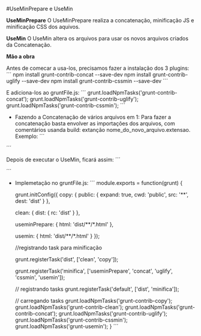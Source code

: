 #UseMinPrepare e UseMin

**UseMinPrepare**
O UseMinPrepare realiza a concatenação, minificação JS e minificação CSS dos aquivos.


**UseMin**
O UseMin altera os arquivos para usar os novos arquivos criados da Concatenação.


**Mão a obra**

Antes de comecar a usa-los, precisamos fazer a instalação dos 3 plugins:
´´´
npm install grunt-contrib-concat --save-dev
npm install grunt-contrib-uglify --save-dev
npm install grunt-contrib-cssmin --save-dev
´´´

E adiciona-los ao gruntFile.js: 
´´´
grunt.loadNpmTasks('grunt-contrib-concat');
grunt.loadNpmTasks('grunt-contrib-uglify');
grunt.loadNpmTasks('grunt-contrib-cssmin');
´´´

* Fazendo a Concatenação de vários arquivos em 1:
Para fazer a concatenação basta envolver as importações dos arquivos, com comentários usanda build: extanção nome_do_novo_arquivo.extensao. Exemplo:
´´´
<!-- build:css css/index.min.css -->
<link rel="stylesheet" href="css/base.css">
<link rel="stylesheet" href="css/index.css">
<!-- endbuild -->

<!-- build:js js/index.min.js -->
<script src="js/index.js"></script>
<!-- endbuild -->

´´´

Depois de executar o UseMin, ficará assim:
´´´
<link rel="stylesheet" href="css/index.min.css">
<script src="js/index.min.js"></script>
´´´

* Implemetação no gruntFile.js:
´´´
module.exports = function(grunt) {

  grunt.initConfig({
    copy: {
        public: {
            expand: true,
            cwd: 'public',
            src: '**',
            dest: 'dist'
        }
    },

    clean: {
        dist: {
            <s></s>rc: 'dist'
        }
    },

    useminPrepare: {
        html: 'dist/**/*.html'
    },

    usemin: {
        html: 'dist/**/*.html'
    }
  });

  //registrando task para minificação

  grunt.registerTask('dist', ['clean', 'copy']);

  grunt.registerTask('minifica', ['useminPrepare',
  'concat', 'uglify', 'cssmin', 'usemin']);

  // registrando tasks
  grunt.registerTask('default', ['dist', 'minifica']);

  // carregando tasks
  grunt.loadNpmTasks('grunt-contrib-copy');
  grunt.loadNpmTasks('grunt-contrib-clean');
  grunt.loadNpmTasks('grunt-contrib-concat');
  grunt.loadNpmTasks('grunt-contrib-uglify');
  grunt.loadNpmTasks('grunt-contrib-cssmin');
  grunt.loadNpmTasks('grunt-usemin');
}
´´´
